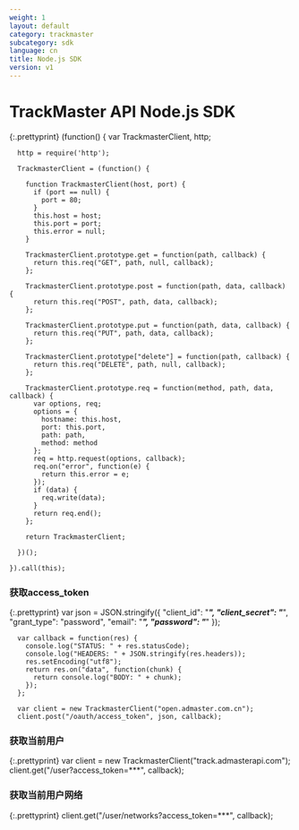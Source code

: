 ```yaml
---
weight: 1
layout: default
category: trackmaster
subcategory: sdk
language: cn
title: Node.js SDK
version: v1
---
```


# TrackMaster API Node.js SDK

{:.prettyprint}
    (function() {
      var TrackmasterClient, http;

      http = require('http');

      TrackmasterClient = (function() {

        function TrackmasterClient(host, port) {
          if (port == null) {
            port = 80;
          }
          this.host = host;
          this.port = port;
          this.error = null;
        }

        TrackmasterClient.prototype.get = function(path, callback) {
          return this.req("GET", path, null, callback);
        };

        TrackmasterClient.prototype.post = function(path, data, callback) {
          return this.req("POST", path, data, callback);
        };

        TrackmasterClient.prototype.put = function(path, data, callback) {
          return this.req("PUT", path, data, callback);
        };

        TrackmasterClient.prototype["delete"] = function(path, callback) {
          return this.req("DELETE", path, null, callback);
        };

        TrackmasterClient.prototype.req = function(method, path, data, callback) {
          var options, req;
          options = {
            hostname: this.host,
            port: this.port,
            path: path,
            method: method
          };
          req = http.request(options, callback);
          req.on("error", function(e) {
            return this.error = e;
          });
          if (data) {
            req.write(data);
          }
          return req.end();
        };

        return TrackmasterClient;

      })();

    }).call(this);

### 获取access_token

{:.prettyprint}
      var json = JSON.stringify({
        "client_id": "***",
        "client_secret": "***",
        "grant_type": "password",
        "email": "***",
        "password": "***"
      });

      var callback = function(res) {
        console.log("STATUS: " + res.statusCode);
        console.log("HEADERS: " + JSON.stringify(res.headers));
        res.setEncoding("utf8");
        return res.on("data", function(chunk) {
          return console.log("BODY: " + chunk);
        });
      };

      var client = new TrackmasterClient("open.admaster.com.cn");
      client.post("/oauth/access_token", json, callback);

### 获取当前用户

{:.prettyprint}
    var client = new TrackmasterClient("track.admasterapi.com");
    client.get("/user?access_token=***", callback);

### 获取当前用户网络

{:.prettyprint}
    client.get("/user/networks?access_token=***", callback);


